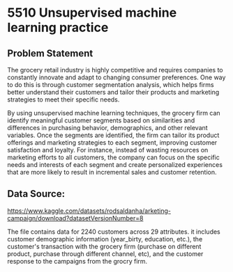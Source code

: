 # 5510 Unsupervised machine learning practice
## Problem Statement

The grocery retail industry is highly competitive and requires companies to constantly innovate and adapt to changing consumer preferences. One way to do this is through customer segmentation analysis, which helps firms better understand their customers and tailor their products and marketing strategies to meet their specific needs.

By using unsupervised machine learning techniques, the grocery firm can identify meaningful customer segments based on similarities and differences in purchasing behavior, demographics, and other relevant variables. Once the segments are identified, the firm can tailor its product offerings and marketing strategies to each segment, improving customer satisfaction and loyalty. For instance, instead of wasting resources on marketing efforts to all customers, the company can focus on the specific needs and interests of each segment and create personalized experiences that are more likely to result in incremental sales and customer retention.

## Data Source:

https://www.kaggle.com/datasets/rodsaldanha/arketing-campaign/download?datasetVersionNumber=8


The file contains data for 2240 customers across 29 attributes. it includes customer demographic information (year_birty, education, etc.), the customer's transaction with the grocery firm (purchase on different product, purchase through different channel, etc), and the customer response to the campaigns from the grocry firm.
